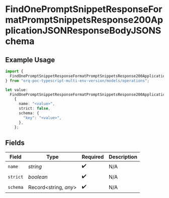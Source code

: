 # FindOnePromptSnippetResponseFormatPromptSnippetsResponse200ApplicationJSONResponseBodyJSONSchema

## Example Usage

```typescript
import {
  FindOnePromptSnippetResponseFormatPromptSnippetsResponse200ApplicationJSONResponseBodyJSONSchema,
} from "orq-poc-typescript-multi-env-version/models/operations";

let value:
  FindOnePromptSnippetResponseFormatPromptSnippetsResponse200ApplicationJSONResponseBodyJSONSchema =
    {
      name: "<value>",
      strict: false,
      schema: {
        "key": "<value>",
      },
    };
```

## Fields

| Field                 | Type                  | Required              | Description           |
| --------------------- | --------------------- | --------------------- | --------------------- |
| `name`                | *string*              | :heavy_check_mark:    | N/A                   |
| `strict`              | *boolean*             | :heavy_check_mark:    | N/A                   |
| `schema`              | Record<string, *any*> | :heavy_check_mark:    | N/A                   |